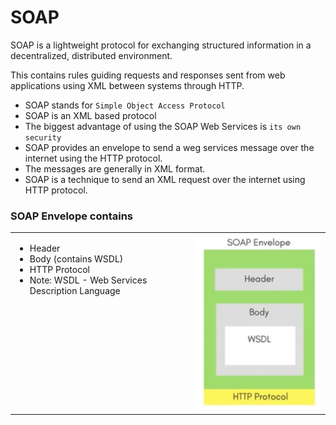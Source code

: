 # SOAP 

SOAP is a lightweight protocol for exchanging structured information in a decentralized, distributed environment.

This contains rules guiding requests and responses sent from web applications using XML between systems through HTTP.

- SOAP stands for `Simple Object Access Protocol`
- SOAP is an XML based protocol
- The biggest advantage of using the SOAP Web Services is `its own security`
- SOAP provides an envelope to send a weg services message over the internet using the HTTP protocol.
- The messages are generally in XML format. 
- SOAP is a technique to send an XML request over the internet using HTTP protocol.  

### SOAP Envelope contains
<table>
<tr><td valign="top"><ul>
<li>Header</li>
<li>Body (contains WSDL)</li>
<li>HTTP Protocol</li>
<li>Note: WSDL - Web Services Description Language</li>
</ul></td>
<td><img src="cs/soap-envelope.png" width=300 /></td>
</tr>
</table>
